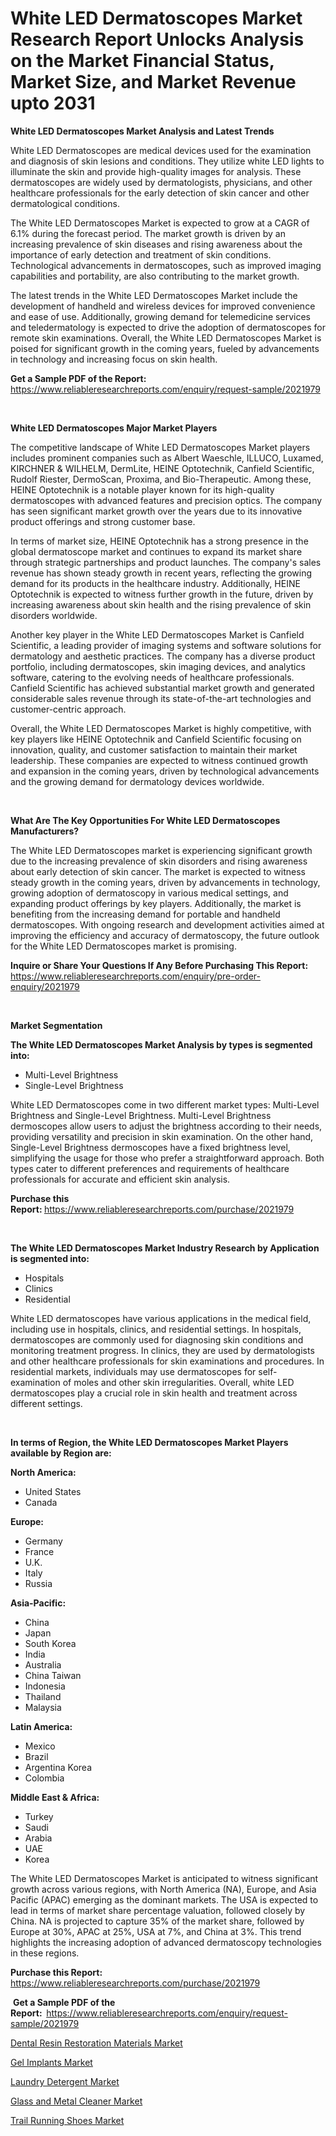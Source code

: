 <p><h1>White LED Dermatoscopes Market Research Report Unlocks Analysis on the Market Financial Status, Market Size, and Market Revenue upto 2031</h1></p><p><strong>White LED Dermatoscopes Market Analysis and Latest Trends</strong></p>
<p><p>White LED Dermatoscopes are medical devices used for the examination and diagnosis of skin lesions and conditions. They utilize white LED lights to illuminate the skin and provide high-quality images for analysis. These dermatoscopes are widely used by dermatologists, physicians, and other healthcare professionals for the early detection of skin cancer and other dermatological conditions.</p><p>The White LED Dermatoscopes Market is expected to grow at a CAGR of 6.1% during the forecast period. The market growth is driven by an increasing prevalence of skin diseases and rising awareness about the importance of early detection and treatment of skin conditions. Technological advancements in dermatoscopes, such as improved imaging capabilities and portability, are also contributing to the market growth.</p><p>The latest trends in the White LED Dermatoscopes Market include the development of handheld and wireless devices for improved convenience and ease of use. Additionally, growing demand for telemedicine services and teledermatology is expected to drive the adoption of dermatoscopes for remote skin examinations. Overall, the White LED Dermatoscopes Market is poised for significant growth in the coming years, fueled by advancements in technology and increasing focus on skin health.</p></p>
<p><strong>Get a Sample PDF of the Report:&nbsp;</strong> <a href="https://www.reliableresearchreports.com/enquiry/request-sample/2021979">https://www.reliableresearchreports.com/enquiry/request-sample/2021979</a></p>
<p>&nbsp;</p>
<p><strong>White LED Dermatoscopes Major Market Players</strong></p>
<p><p>The competitive landscape of White LED Dermatoscopes Market players includes prominent companies such as Albert Waeschle, ILLUCO, Luxamed, KIRCHNER & WILHELM, DermLite, HEINE Optotechnik, Canfield Scientific, Rudolf Riester, DermoScan, Proxima, and Bio-Therapeutic. Among these, HEINE Optotechnik is a notable player known for its high-quality dermatoscopes with advanced features and precision optics. The company has seen significant market growth over the years due to its innovative product offerings and strong customer base.</p><p>In terms of market size, HEINE Optotechnik has a strong presence in the global dermatoscope market and continues to expand its market share through strategic partnerships and product launches. The company's sales revenue has shown steady growth in recent years, reflecting the growing demand for its products in the healthcare industry. Additionally, HEINE Optotechnik is expected to witness further growth in the future, driven by increasing awareness about skin health and the rising prevalence of skin disorders worldwide.</p><p>Another key player in the White LED Dermatoscopes Market is Canfield Scientific, a leading provider of imaging systems and software solutions for dermatology and aesthetic practices. The company has a diverse product portfolio, including dermatoscopes, skin imaging devices, and analytics software, catering to the evolving needs of healthcare professionals. Canfield Scientific has achieved substantial market growth and generated considerable sales revenue through its state-of-the-art technologies and customer-centric approach.</p><p>Overall, the White LED Dermatoscopes Market is highly competitive, with key players like HEINE Optotechnik and Canfield Scientific focusing on innovation, quality, and customer satisfaction to maintain their market leadership. These companies are expected to witness continued growth and expansion in the coming years, driven by technological advancements and the growing demand for dermatology devices worldwide.</p></p>
<p>&nbsp;</p>
<p><strong>What Are The Key Opportunities For White LED Dermatoscopes Manufacturers?</strong></p>
<p><p>The White LED Dermatoscopes market is experiencing significant growth due to the increasing prevalence of skin disorders and rising awareness about early detection of skin cancer. The market is expected to witness steady growth in the coming years, driven by advancements in technology, growing adoption of dermatoscopy in various medical settings, and expanding product offerings by key players. Additionally, the market is benefiting from the increasing demand for portable and handheld dermatoscopes. With ongoing research and development activities aimed at improving the efficiency and accuracy of dermatoscopy, the future outlook for the White LED Dermatoscopes market is promising.</p></p>
<p><strong>Inquire or Share Your Questions If Any Before Purchasing This Report:</strong> <a href="https://www.reliableresearchreports.com/enquiry/pre-order-enquiry/2021979">https://www.reliableresearchreports.com/enquiry/pre-order-enquiry/2021979</a></p>
<p>&nbsp;</p>
<p><strong>Market Segmentation</strong></p>
<p><strong>The White LED Dermatoscopes Market Analysis by types is segmented into:</strong></p>
<p><ul><li>Multi-Level Brightness</li><li>Single-Level Brightness</li></ul></p>
<p><p>White LED Dermatoscopes come in two different market types: Multi-Level Brightness and Single-Level Brightness. Multi-Level Brightness dermoscopes allow users to adjust the brightness according to their needs, providing versatility and precision in skin examination. On the other hand, Single-Level Brightness dermoscopes have a fixed brightness level, simplifying the usage for those who prefer a straightforward approach. Both types cater to different preferences and requirements of healthcare professionals for accurate and efficient skin analysis.</p></p>
<p><strong>Purchase this Report:&nbsp;</strong><a href="https://www.reliableresearchreports.com/purchase/2021979">https://www.reliableresearchreports.com/purchase/2021979</a></p>
<p>&nbsp;</p>
<p><strong>The White LED Dermatoscopes Market Industry Research by Application is segmented into:</strong></p>
<p><ul><li>Hospitals</li><li>Clinics</li><li>Residential</li></ul></p>
<p><p>White LED dermatoscopes have various applications in the medical field, including use in hospitals, clinics, and residential settings. In hospitals, dermatoscopes are commonly used for diagnosing skin conditions and monitoring treatment progress. In clinics, they are used by dermatologists and other healthcare professionals for skin examinations and procedures. In residential markets, individuals may use dermatoscopes for self-examination of moles and other skin irregularities. Overall, white LED dermatoscopes play a crucial role in skin health and treatment across different settings.</p></p>
<p>&nbsp;</p>
<p><strong>In terms of Region, the White LED Dermatoscopes Market Players available by Region are:</strong></p>
<p>
    <p> <strong> North America: </strong>
        <ul>
            <li>United States</li>
            <li>Canada</li>
        </ul>
        </p> 
    <p> <strong> Europe: </strong>
        <ul>
            <li>Germany</li>
            <li>France</li>
            <li>U.K.</li>
            <li>Italy</li>
            <li>Russia</li>
        </ul>
        </p> 
    <p> <strong> Asia-Pacific: </strong>
        <ul>
            <li>China</li>
            <li>Japan</li>
            <li>South Korea</li>
            <li>India</li>
            <li>Australia</li>
            <li>China Taiwan</li>
            <li>Indonesia</li>
            <li>Thailand</li>
            <li>Malaysia</li>
        </ul>
        </p> 
    <p> <strong> Latin America: </strong>
        <ul>
            <li>Mexico</li>
            <li>Brazil</li>
            <li>Argentina Korea</li>
            <li>Colombia</li>
        </ul>
        </p> 
    <p> <strong> Middle East & Africa: </strong>
        <ul>
            <li>Turkey</li>
            <li>Saudi</li>
            <li>Arabia</li>
            <li>UAE</li>
            <li>Korea</li>
        </ul>
    </p>
    </p>
<p><p>The White LED Dermatoscopes Market is anticipated to witness significant growth across various regions, with North America (NA), Europe, and Asia Pacific (APAC) emerging as the dominant markets. The USA is expected to lead in terms of market share percentage valuation, followed closely by China. NA is projected to capture 35% of the market share, followed by Europe at 30%, APAC at 25%, USA at 7%, and China at 3%. This trend highlights the increasing adoption of advanced dermatoscopy technologies in these regions.</p></p>
<p><strong>Purchase this Report: </strong><a href="https://www.reliableresearchreports.com/purchase/2021979">https://www.reliableresearchreports.com/purchase/2021979</a></p>
<p>&nbsp;<strong>Get a Sample PDF of the Report:&nbsp;&nbsp;</strong><a href="https://www.reliableresearchreports.com/enquiry/request-sample/2021979">https://www.reliableresearchreports.com/enquiry/request-sample/2021979</a></p>
<p><strong></strong></p>
<p><p><a href="https://github.com/kosella/Market-Research-Report-List-2/blob/main/dental-resin-restoration-materials-market.md">Dental Resin Restoration Materials Market</a></p><p><a href="https://github.com/kufem1/Market-Research-Report-List-1/blob/main/gel-implants-market.md">Gel Implants Market</a></p><p><a href="https://view.publitas.com/reportprime-1/decoding-the-laundry-detergent-market-a-deep-dive-into-the-latest-market-trends-market-segmentation-and-competitive-analysis/">Laundry Detergent Market</a></p><p><a href="https://iodized-pantydraco-05c.notion.site/Glass-and-Metal-Cleaner-Market-Size-Reflecting-a-Forecast-Till-2031-Market-By-Type-By-Application--10b9ef5ce03c4b8da88aa44c87a77ad6">Glass and Metal Cleaner Market</a></p><p><a href="https://view.publitas.com/reportprime-1/trail-running-shoes-market-size-market-trends-and-growth-outlook-forecasted-for-period-from-2024-to-2031/">Trail Running Shoes Market</a></p></p>